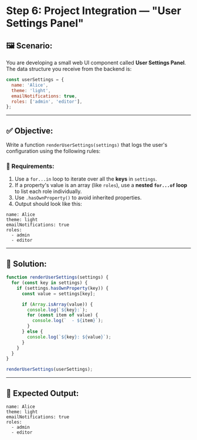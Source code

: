 # Step 6: Project Integration — "User Settings Panel"

## 🖼️ Scenario:
You are developing a small web UI component called **User Settings Panel**. The data structure you receive from the backend is:

```javascript
const userSettings = {
  name: 'Alice',
  theme: 'light',
  emailNotifications: true,
  roles: ['admin', 'editor'],
};
```

---

## ✅ Objective:
Write a function `renderUserSettings(settings)` that logs the user's configuration using the following rules:

### 📌 Requirements:
1. Use a `for...in` loop to iterate over all the **keys** in `settings`.
2. If a property's value is an array (like `roles`), use a **nested `for...of` loop** to list each role individually.
3. Use `.hasOwnProperty()` to avoid inherited properties.
4. Output should look like this:
```
name: Alice
theme: light
emailNotifications: true
roles:
  - admin
  - editor
```

---

## 🧮 Solution:
```javascript
function renderUserSettings(settings) {
  for (const key in settings) {
    if (settings.hasOwnProperty(key)) {
      const value = settings[key];

      if (Array.isArray(value)) {
        console.log(`${key}:`);
        for (const item of value) {
          console.log(`  - ${item}`);
        }
      } else {
        console.log(`${key}: ${value}`);
      }
    }
  }
}

renderUserSettings(userSettings);
```

---

## 📝 Expected Output:
```
name: Alice
theme: light
emailNotifications: true
roles:
  - admin
  - editor
```
